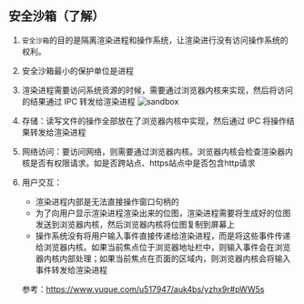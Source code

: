## 安全沙箱（了解）
1. <code>安全沙箱</code>的目的是隔离渲染进程和操作系统，让渲染进行没有访问操作系统的权利。
2. 安全沙箱最小的保护单位是进程
3. 渲染进程需要访问系统资源的时候，需要通过浏览器内核来实现，然后将访问的结果通过 IPC 转发给渲染进程
![sandbox](@assets/browser/http/17.png)


1. 存储：读写文件的操作全部放在了浏览器内核中实现，然后通过 IPC 将操作结果转发给渲染进程
2. 网络访问：要访问网络，则需要通过浏览器内核。浏览器内核会检查渲染器内核是否有权限请求。如是否跨站点、https站点中是否包含http请求
3. 用户交互：
    * 渲染进程内部是无法直接操作窗口句柄的
    * 为了向用户显示渲染进程渲染出来的位图，渲染进程需要将生成好的位图发送到浏览器内核，然后浏览器内核将位图复制到屏幕上
    * 操作系统没有将用户输入事件直接传递给渲染进程，而是将这些事件传递给浏览器内核。如果当前焦点位于浏览器地址栏中，则输入事件会在浏览器内核内部处理；如果当前焦点在页面的区域内，则浏览器内核会将输入事件转发给渲染进程


    参考：https://www.yuque.com/u517947/auk4bs/yzhx9r#pWW5s